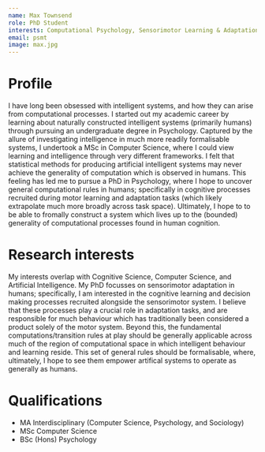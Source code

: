 ```yaml
---
name: Max Townsend
role: PhD Student
interests: Computational Psychology, Sensorimotor Learning & Adaptation, Human-Like Computing, Substrate-Agnostic Learning & Intelligence 
email: psmt
image: max.jpg
---
```


# Profile

I have long been obsessed with intelligent systems, and how they can arise from computational processes. I started out my academic career by learning about naturally constructed intelligent systems (primarily humans) through pursuing an undergraduate degree in Psychology. Captured by the allure of investigating intelligence in much more readily formalisable systems, I undertook a MSc in Computer Science, where I could view learning and intelligence through very different frameworks. I felt that statistical methods for producing artificial intelligent systems may never achieve the generality of computation which is observed in humans. This feeling has led me to pursue a PhD in Psychology, where I hope to uncover general computational rules in humans; specifically in cognitive processes recruited during motor learning and adaptation tasks (which likely extrapolate much more broadly across task space). Ultimately, I hope to to be able to fromally construct a system which lives up to the (bounded) generality of computational processes found in human cognition. 

# Research interests

My interests overlap with Cognitive Science, Computer Science, and Artificial Intelligence. My PhD focusses on sensorimotor adaptation in humans; specifically, I am interested in the cognitive learning and decision making processes recruited alongside the sensorimotor system. I believe that these processes play a crucial role in adaptation tasks, and are responsible for much behaviour which has traditionally been considered a product solely of the motor system. Beyond this, the fundamental computations/transition rules at play should be generally applicable across much of the region of computational space in which intelligent behaviour and learning reside. This set of general rules should be formalisable, where, ultimately, I hope to see them empower artifical systems to operate as generally as humans.

# Qualifications

* MA Interdisciplinary (Computer Science, Psychology, and Sociology)
* MSc Computer Science
* BSc (Hons) Psychology